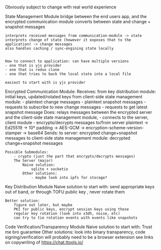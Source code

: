Obviously subject to change with real world experience

State Management Module
    bridge between the end users app, and the encrypted communication module
    converts between state and change + snapshot messages 

    interprets received messages from communication-module -> state
    interprets change of state (however it exposes that to the application) -> change messages
    also handles caching / sync-engining state locally
    

    How to connect to application: can have multiple versions
    - one that is yjs provider
    - one that is redux clone
    - one that tries to back the local state into a local file

    easiest to start with is yjs provider




Encrypted Communication Module:
    Receives:
        from key distribution module: initial keys, updated/rotated keys
        from client-side state management module: 
            - plaintext change messages
            - plaintext snapshot messages
            - requests to subscribe to new change messages
            - requests to get latest snapshot message
    Does:
        relays messages between the encrypted server and the client-side state management module,
        - connects to the server, client module
        - encrypts/decrypts messages to/from server
            plaintext -> Ed25519 -> 10* padding -> AES-GCM -> encryption-scheme-version-stamper -> base64
    Sends:
        to server: encrypted change+snapshot messages
        to client-side state management module: decrypted change+snapshot messages

    Possible Submodules:
        - crypto (just the part that encrypts/decrypts messages)
        The Server (major)
            Naive solution: 
                sqlite + socketio
            Other solutions:
                - maybe look into ipfs for storage?




Key Distribution Module
    Naive solution to start with: 
        send appropriate keys out of band, or through TOFU public key
        , never rotate them

    Better solution:
        figure out later, but maybe 
        PKI for public keys, encrypt session keys using those
        regular key rotation (look into x3dh, noise, etc)
        can try to tie rotation events with events like snapshots

Code Verification/Transparency Module
    Naive solution to start with: 
        Trust me bro guarantee
    Other solutions:
        look into binary transparency, code signing/verification
        will probably need to be a browser extension
        see links on copywriting of https://chat.ttools.io/
    



